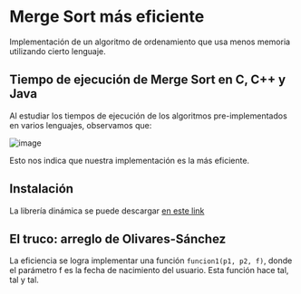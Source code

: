 # Merge Sort más eficiente
Implementación de un algoritmo de ordenamiento que usa menos memoria utilizando cierto lenguaje.
## Tiempo de ejecución de Merge Sort en C, C++ y Java
Al estudiar los tiempos de ejecución de los algoritmos pre-implementados en varios lenguajes, observamos que:

![image](https://user-images.githubusercontent.com/61219691/160966929-420db4f0-b8c2-410e-bf82-6775a25454dd.png)

Esto nos indica que nuestra implementación es la más eficiente.

## Instalación
La librería dinámica se puede descargar [en este link]()
## El truco: arreglo de Olivares-Sánchez
La eficiencia se logra implementar una función `funcion1(p1, p2, f)`, donde el parámetro f es la fecha de nacimiento del usuario. 
Esta función hace tal, tal y tal.



